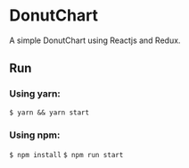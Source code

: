 # DonutChart
A simple DonutChart using Reactjs and Redux.

## Run
### Using yarn:
```$ yarn && yarn start```

### Using npm:
```$ npm install```
```$ npm run start```
